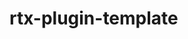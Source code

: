 # rtx-plugin-template

<!-- [![Build](https://github.com/rtxvm/rtx-plugin-template/actions/workflows/build.yml/badge.svg)](https://github.com/rtxvm/rtx-plugin-template/actions/workflows/build.yml) [![Lint](https://github.com/rtxvm/rtx-plugin-template/actions/workflows/lint.yml/badge.svg)](https://github.com/rtxvm/rtx-plugin-template/actions/workflows/lint.yml)

This is an [rtx plugin](https://github.com/rtxvm/rtx-plugin-template/README.md) template with CI to run [Shellcheck](https://github.com/koalaman/shellcheck) and testing with the [rtx test GitHub Action](https://github.com/rtxvm/actions).

## Usage

1. [Generate](https://github.com/rtxvm/rtx-plugin-template/generate) a new repository based on this template.
1. Clone it and run `bash setup.bash`.
1. Force push to your repo: `git push --force-with-lease`.
1. Adapt your code at the TODO markers. To find the markers: `git grep TODO`.
1. To develop your plugin further, please read [the plugins create section of the docs](https://github.com/rtxvm/rtx-plugin-template/README.md).

>A feature of this plugin-template when hosted on GitHub is the use of [release-please](https://github.com/googleapis/release-please), an automated release tool. It leverages [Conventional Commit messages](https://www.conventionalcommits.org/) to determine semver release type, see the [documentation](https://github.com/googleapis/release-please).

## Contributing

Contributions welcome!

1. Install `rtx` tools

    ```shell
    rtx u rust@latest
    ```

1. Develop!

1. Lint & Format

    ```shell
    ./scripts/format.sh
    ./scripts/lint.sh
    ```

    ```ps1
    ./scripts/format.ps1
    ./scripts/lint.ps1
    ```

1. PR changes -->
